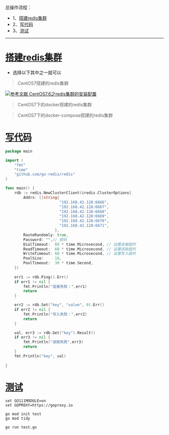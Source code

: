 总操作流程：
- 1、[搭建redis集群](#go-01)
- 2、[写代码](#go-02)
- 3、[测试](#go-03)

***

# <a name="go-01" href="#" >搭建redis集群</a>

- 选择以下其中之一就可以

> CentOS7搭建的redis集群

[![](https://img.shields.io/badge/参考文献-CentOS7.6之redis集群的安装配置-yellow.svg "参考文献 CentOS7.6之redis集群的安装配置")](https://github.com/OurNotes/CCN/blob/master/04.linux/04.CentOS7.6/14.CentOS7.6%E4%B9%8Bredis%E9%9B%86%E7%BE%A4%E7%9A%84%E5%AE%89%E8%A3%85%E9%85%8D%E7%BD%AE.md)


> CentOS7下的docker搭建的redis集群

> CentOS7下的docker-compose搭建的redis集群

# <a name="go-02" href="#" >写代码</a>

```go
package main

import (
	"fmt"
	"time"
	"github.com/go-redis/redis"
)

func main() {
	rdb := redis.NewClusterClient(&redis.ClusterOptions{
		Addrs: []string{
						"192.168.42.128:6666",
						"192.168.42.128:6667",
						"192.168.42.128:6668",
						"192.168.42.128:6669",
						"192.168.42.128:6670",
						"192.168.42.128:6671",
					  },
		RouteRandomly: true,
		Password: "",// 密码
		DialTimeout:  60 * time.Microsecond, // 设置连接超时
		ReadTimeout:  60 * time.Microsecond, // 设置读取超时
		WriteTimeout: 60 * time.Microsecond, // 设置写入超时
		PoolSize:     10,
		PoolTimeout:  30 * time.Second,
	})
	
	err1 := rdb.Ping().Err()
	if err1 != nil {
		fmt.Println("连接失败：",err1)
		return
	}

	err2 := rdb.Set("key", "value", 0).Err()
    if err2 != nil {
		fmt.Println("写入失败：",err2)
		return
    }

    val, err3 := rdb.Get("key").Result()
    if err3 != nil {
		fmt.Println("读取失败",err3)
		return
	}
	fmt.Println("key", val)
    
}
```

# <a name="go-03" href="#" >测试</a>

```
set GO111MODULE=on
set GOPROXY=https://goproxy.io

go mod init test
go mod tidy

go run test.go
```